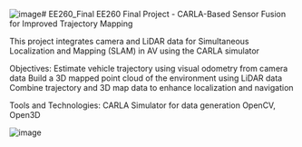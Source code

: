 ![image](https://github.com/CZGITEE/EE260_Final/assets/121638425/448cf196-f96f-40c7-aa4e-af5302c88ad5)# EE260_Final
EE260 Final Project - CARLA-Based Sensor Fusion for Improved Trajectory Mapping

This project integrates camera and LiDAR data for Simultaneous Localization and Mapping (SLAM) in AV using the CARLA simulator

Objectives:
Estimate vehicle trajectory using visual odometry from camera data
Build a 3D mapped point cloud of the environment using LiDAR data
Combine trajectory and 3D map data to enhance localization and navigation

Tools and Technologies:
CARLA Simulator for data generation
OpenCV, Open3D 

![image](https://github.com/CZGITEE/EE260_Final/assets/121638425/693c8176-2408-4244-96a7-4411a5a5ba05)
